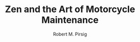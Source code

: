 ---
title: 'Zen and the Art of Motorcycle Maintenance'
author: 'Robert M. Pirsig'
dateFinished: 'WIP'
summary: '...'
rating: 10
---
